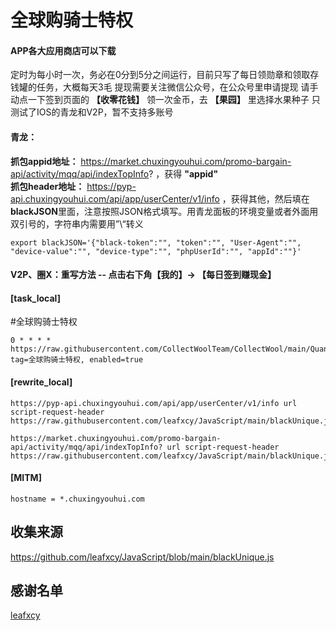 # 全球购骑士特权
#### APP各大应用商店可以下载

定时为每小时一次，务必在0分到5分之间运行，目前只写了每日领勋章和领取存钱罐的任务，大概每天3毛
提现需要关注微信公众号，在公众号里申请提现
请手动点一下签到页面的 **【收零花钱】** 领一次金币，去 **【果园】** 里选择水果种子
只测试了IOS的青龙和V2P，暂不支持多账号

#### 青龙：
**抓包appid地址：** https://market.chuxingyouhui.com/promo-bargain-api/activity/mqq/api/indexTopInfo? ，获得 **"appid"**  
**抓包header地址：** https://pyp-api.chuxingyouhui.com/api/app/userCenter/v1/info ，获得其他，然后填在**blackJSON**里面，注意按照JSON格式填写。用青龙面板的环境变量或者外面用
双引号的，字符串内需要用”\“转义  
```
export blackJSON='{"black-token":"", "token":"", "User-Agent":"", "device-value":"", "device-type":"", "phpUserId":"", "appId":""}'
```

#### V2P、圈X：重写方法 -- 点击右下角【我的】-> 【每日签到赚现金】
#### **[task_local]**
#全球购骑士特权
```
0 * * * * https://raw.githubusercontent.com/CollectWoolTeam/CollectWool/main/QuanQiuGouQiShi/qishika.js, tag=全球购骑士特权, enabled=true
```
#### **[rewrite_local]**
```
https://pyp-api.chuxingyouhui.com/api/app/userCenter/v1/info url script-request-header https://raw.githubusercontent.com/leafxcy/JavaScript/main/blackUnique.js
```
```
https://market.chuxingyouhui.com/promo-bargain-api/activity/mqq/api/indexTopInfo? url script-request-header https://raw.githubusercontent.com/leafxcy/JavaScript/main/blackUnique.js
```
#### **[MITM]**
```
hostname = *.chuxingyouhui.com
```

## 收集来源
https://github.com/leafxcy/JavaScript/blob/main/blackUnique.js
## 感谢名单
[leafxcy](https://github.com/leafxcy)
